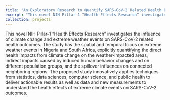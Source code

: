 ```yaml
---
title: "An Exploratory Research to Quantify SARS-CoV-2 Related Health Effects under Extreme Climate Events (National Institutes of Health) 2023-2024"
excerpt: "This novel NIH Pillar-1 “Health Effects Research” investigates the influence of climate change and extreme weather events on SARS-CoV-2 related health outcomes. The study has the spatial and temporal focus on extreme weather events in Nigeria and South Africa, explicitly quantifying the direct health impacts from climate change on the weather-impacted areas, indirect impacts caused by induced human behavior changes and on different population groups, and the spillover influences on connected neighboring regions. The proposed study innovatively applies techniques from statistics, data sciences, computer science, and public health to deliver actionable results as well as data and new measurements to understand the health effects of extreme climate events on SARS-CoV-2 outcomes."
collection: projects
---
```


This novel NIH Pillar-1 “Health Effects Research” investigates the influence of climate change and extreme weather events on SARS-CoV-2 related health outcomes. The study has the spatial and temporal focus on extreme weather events in Nigeria and South Africa, explicitly quantifying the direct health impacts from climate change on the weather-impacted areas, indirect impacts caused by induced human behavior changes and on different population groups, and the spillover influences on connected neighboring regions. The proposed study innovatively applies techniques from statistics, data sciences, computer science, and public health to deliver actionable results as well as data and new measurements to understand the health effects of extreme climate events on SARS-CoV-2 outcomes.